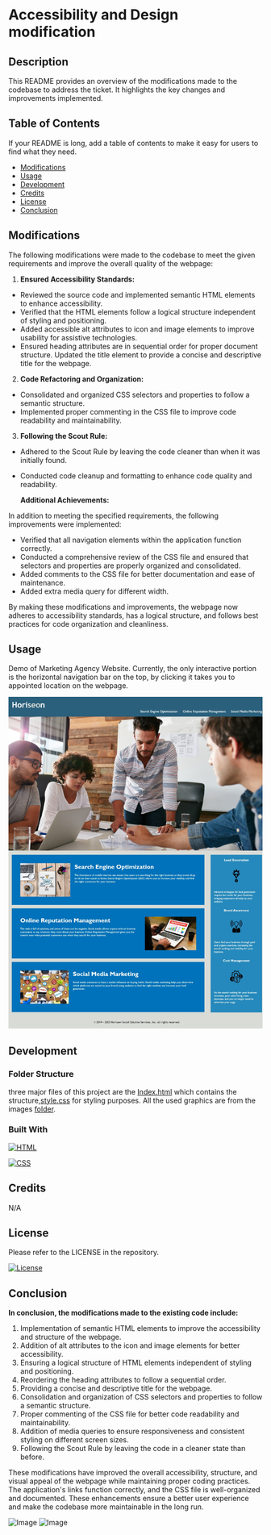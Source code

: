 # Accessibility and Design modification

## Description

This README provides an overview of the modifications made to the codebase to address the ticket. It highlights the key changes and improvements implemented.

## Table of Contents

If your README is long, add a table of contents to make it easy for users to find what they need.

- [Modifications](#modifications)
- [Usage](#usage)
- [Development](#development)
- [Credits](#credits)
- [License](#license)
- [Conclusion](#conclusion)

## Modifications

The following modifications were made to the codebase to meet the given requirements and improve the overall quality of the webpage:

1. <strong>Ensured Accessibility Standards:</strong>

- Reviewed the source code and implemented semantic HTML elements to enhance accessibility.
- Verified that the HTML elements follow a logical structure independent of styling and positioning.
- Added accessible alt attributes to icon and image elements to improve usability for assistive technologies.
- Ensured heading attributes are in sequential order for proper document structure.
Updated the title element to provide a concise and descriptive title for the webpage.

2. <strong>Code Refactoring and Organization:</strong>

- Consolidated and organized CSS selectors and properties to follow a semantic structure.
- Implemented proper commenting in the CSS file to improve code readability and maintainability.

3. <strong>Following the Scout Rule:</strong>

- Adhered to the Scout Rule by leaving the code cleaner than when it was initially found.
- Conducted code cleanup and formatting to enhance code quality and readability.

    <strong>Additional Achievements:</strong>

In addition to meeting the specified requirements, the following improvements were implemented:

- Verified that all navigation elements within the application function correctly.
- Conducted a comprehensive review of the CSS file and ensured that selectors and properties are properly organized and consolidated.
- Added comments to the CSS file for better documentation and ease of maintenance.
- Added extra media query for different width.

By making these modifications and improvements, the webpage now adheres to accessibility standards, has a logical structure, and follows best practices for code organization and cleanliness.

## Usage

Demo of Marketing Agency Website. Currently, the only interactive portion is the horizontal navigation bar on the top, by clicking it takes you to appointed location on the webpage.

![webpage-full-view](./assets/images/webpage-full-view.jpeg)

## Development

### Folder Structure

three major files of this project are the [Index.html](https://github.com/arsalanbardsiri/arsalan-module-1-challeng-uci-bootcamp/blob/main/index.html) which contains the structure,[style.css](https://github.com/arsalanbardsiri/arsalan-module-1-challeng-uci-bootcamp/blob/main/assets/css/style.css) for styling purposes. All the used graphics are from the images [folder](https://github.com/arsalanbardsiri/arsalan-module-1-challeng-uci-bootcamp/tree/main/assets/images).

### Built With

[![HTML](https://img.shields.io/badge/HTML-grey?style=for-the-badge&logo=html5)](https://developer.mozilla.org/en-US/docs/Web/HTML)

[![CSS](https://img.shields.io/badge/CSS-grey?style=for-the-badge&logo=css3)](https://developer.mozilla.org/en-US/docs/Web/CSS)

## Credits

N/A

## License

Please refer to the LICENSE in the repository.

[![License](https://img.shields.io/github/license/arsalanbardsiri/arsalan-module-1-challeng-uci-bootcamp.svg?color=blue)](https://github.com/arsalanbardsiri/arsalan-module-1-challeng-uci-bootcamp/blob/main/LICENSE)

## Conclusion

<strong>In conclusion, the modifications made to the existing code include:</strong>

1. Implementation of semantic HTML elements to improve the accessibility and structure of the webpage.
2. Addition of alt attributes to the icon and image elements for better accessibility.
3. Ensuring a logical structure of HTML elements independent of styling and positioning.
4. Reordering the heading attributes to follow a sequential order.
5. Providing a concise and descriptive title for the webpage.
6. Consolidation and organization of CSS selectors and properties to follow a semantic structure.
7. Proper commenting of the CSS file for better code readability and maintainability.
8. Addition of media queries to ensure responsiveness and consistent styling on different screen sizes.
9. Following the Scout Rule by leaving the code in a cleaner state than before.

These modifications have improved the overall accessibility, structure, and visual appeal of the webpage while maintaining proper coding practices. The application's links function correctly, and the CSS file is well-organized and documented. These enhancements ensure a better user experience and make the codebase more maintainable in the long run.

![Image](https://img.shields.io/badge/Completed-Yes-success)
![Image](https://img.shields.io/badge/Working-Yes-success)
